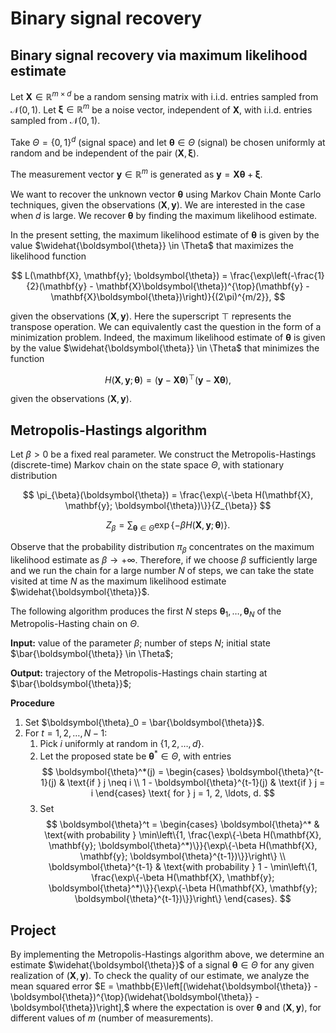 # Binary signal recovery

## Binary signal recovery via maximum likelihood estimate

Let $\mathbf{X} \in \mathbb{R}^{m \times d}$ be a random sensing matrix with i.i.d. entries sampled from $\mathcal{N}(0, 1)$. Let $\boldsymbol{\xi} \in \mathbb{R}^{m}$ be a noise vector, independent of $\mathbf{X}$, with i.i.d. entries sampled from $\mathcal{N}(0, 1)$.

Take $\Theta = \{0, 1\}^{d}$ (signal space) and let $\boldsymbol{\theta} \in \Theta$ (signal) be chosen uniformly at random and be independent of the pair $(\mathbf{X}, \boldsymbol{\xi})$.

The measurement vector $\mathbf{y} \in \mathbb{R}^{m}$ is generated as
$\mathbf{y} = \mathbf{X}\boldsymbol{\theta} + \boldsymbol{\xi}.$

We want to recover the unknown vector $\boldsymbol{\theta}$ using Markov Chain Monte Carlo techniques, given the observations $(\mathbf{X}, \mathbf{y})$. We are interested in the case when $d$ is large. We recover $\boldsymbol{\theta}$ by finding the maximum likelihood estimate.

In the present setting, the maximum likelihood estimate of $\boldsymbol{\theta}$ is given by the value $\widehat{\boldsymbol{\theta}} \in \Theta$ that maximizes the likelihood function

$$
L(\mathbf{X}, \mathbf{y}; \boldsymbol{\theta}) = \frac{\exp\left(-\frac{1}{2}(\mathbf{y} - \mathbf{X}\boldsymbol{\theta})^{\top}(\mathbf{y} - \mathbf{X}\boldsymbol{\theta})\right)}{(2\pi)^{m/2}},
$$


given the observations $(\mathbf{X}, \mathbf{y})$. Here the superscript $\top$ represents the transpose operation. We can equivalently cast the question in the form of a minimization problem. Indeed, the maximum likelihood estimate of $\boldsymbol{\theta}$ is given by the value $\widehat{\boldsymbol{\theta}} \in \Theta$ that minimizes the function

$$H(\mathbf{X}, \mathbf{y}; \boldsymbol{\theta}) = (\mathbf{y} - \mathbf{X}\boldsymbol{\theta})^{\top}(\mathbf{y} - \mathbf{X}\boldsymbol{\theta}),$$

given the observations $(\mathbf{X}, \mathbf{y})$.

## Metropolis-Hastings algorithm

Let $\beta > 0$ be a fixed real parameter. We construct the Metropolis-Hastings (discrete-time) Markov chain on the state space $\Theta$, with stationary distribution

$$
\pi_{\beta}(\boldsymbol{\theta}) = \frac{\exp\{-\beta H(\mathbf{X}, \mathbf{y}; \boldsymbol{\theta})\}}{Z_{\beta}}
$$

$$
Z_{\beta} = \sum_{\boldsymbol{\theta} \in \Theta} \exp\{-\beta H(\mathbf{X}, \mathbf{y}; \boldsymbol{\theta})\}.
$$

Observe that the probability distribution $\pi_{\beta}$ concentrates on the maximum likelihood estimate as $\beta \to +\infty$. Therefore, if we choose $\beta$ sufficiently large and we run the chain for a large number $N$ of steps, we can take the state visited at time $N$ as the maximum likelihood estimate $\widehat{\boldsymbol{\theta}}$.

The following algorithm produces the first $N$ steps $\boldsymbol{\theta}_1, \ldots, \boldsymbol{\theta}_N$ of the Metropolis-Hasting chain on $\Theta$.

**Input:** value of the parameter $\beta$; number of steps $N$; initial state $\bar{\boldsymbol{\theta}} \in \Theta$;

**Output:** trajectory of the Metropolis-Hastings chain starting at $\bar{\boldsymbol{\theta}}$;

**Procedure**
1. Set $\boldsymbol{\theta}_0 = \bar{\boldsymbol{\theta}}$.
2. For $t = 1, 2, \ldots, N - 1$:
   1. Pick $i$ uniformly at random in $\{1, 2, \ldots, d\}$.
   2. Let the proposed state be $\boldsymbol{\theta}^* \in \Theta$, with entries
      $$
      \boldsymbol{\theta}^*(j) = 
      \begin{cases}
          \boldsymbol{\theta}^{t-1}(j) & \text{if } j \neq i \\
          1 - \boldsymbol{\theta}^{t-1}(j) & \text{if } j = i
      \end{cases} \text{ for } j = 1, 2, \ldots, d.
      $$
   3. Set
      $$
      \boldsymbol{\theta}^t = 
      \begin{cases}
          \boldsymbol{\theta}^* & \text{with probability } \min\left\{1, \frac{\exp\{-\beta H(\mathbf{X}, \mathbf{y}; \boldsymbol{\theta}^*)\}}{\exp\{-\beta H(\mathbf{X}, \mathbf{y}; \boldsymbol{\theta}^{t-1})\}}\right\} \\
          \boldsymbol{\theta}^{t-1} & \text{with probability } 1 - \min\left\{1, \frac{\exp\{-\beta H(\mathbf{X}, \mathbf{y}; \boldsymbol{\theta}^*)\}}{\exp\{-\beta H(\mathbf{X}, \mathbf{y}; \boldsymbol{\theta}^{t-1})\}}\right\}
      \end{cases}.
      $$

## Project

By implementing the Metropolis-Hastings algorithm above, we determine an estimate $\widehat{\boldsymbol{\theta}}$ of a signal $\boldsymbol{\theta} \in \Theta$ for any given realization of $(\mathbf{X}, \mathbf{y})$. To check the quality of our estimate, we analyze the mean squared error
$E = \mathbb{E}\left[(\widehat{\boldsymbol{\theta}} - \boldsymbol{\theta})^{\top}(\widehat{\boldsymbol{\theta}} - \boldsymbol{\theta})\right],$
where the expectation is over $\boldsymbol{\theta}$ and $(\mathbf{X}, \mathbf{y})$, for different values of $m$ (number of measurements).